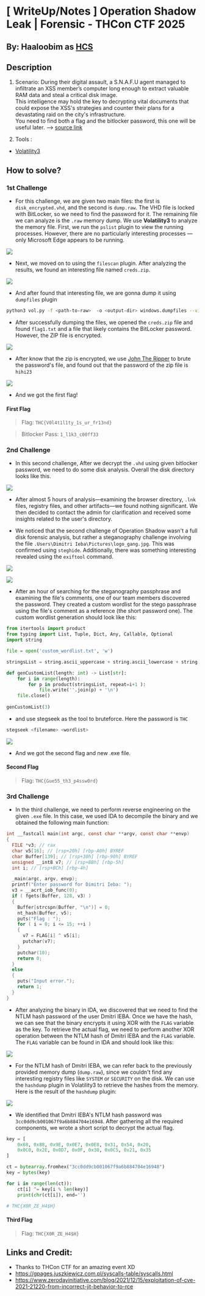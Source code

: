 # [ WriteUp/Notes ] Operation Shadow Leak  | Forensic - THCon CTF 2025 

## By: Haaloobim as [HCS](https://ctftime.org/team/70159)

## Description 
1. Scenario: 
During their digital assault, a S.N.A.F.U agent managed to infiltrate an XSS member’s computer long enough to extract valuable RAM data and steal a critical disk image. <br>This intelligence may hold the key to decrypting vital documents that could expose the XSS's strategies and counter their plans for a devastating raid on the city's infrastructure.<br>You need to find both a flag and the bitlocker password, this one will be useful later. --> [source link](https://filesender.renater.fr/?s=download&token=ce51db62-6fe7-4e94-b608-60c7671e9a4e)


2. Tools :
- [Volatility3](https://www.wireshark.org/)

## How to solve? 

### 1st Challenge
- For this challenge, we are given two main files: the first is `disk_encrypted.vhd`, and the second is `dump.raw`. The VHD file is locked with BitLocker, so we need to find the password for it. The remaining file we can analyze is the `.raw` memory dump. We use **Volatility3** to analyze the memory file. First, we run the `pslist` plugin to view the running processes. However, there are no particularly interesting processes — only Microsoft Edge appears to be running.

![](./src/process.png)

- Next, we moved on to using the `filescan` plugin. After analyzing the results, we found an interesting file named `creds.zip`.

![](./src/creds.png)

- And after found that interesting file, we are gonna dump it using `dumpfiles` plugin

```sh
python3 vol.py -f <path-to-raw>  -o <output-dir> windows.dumpfiles --virtaddr 0x8007d2a77370
```
- After successfully dumping the files, we opened the `creds.zip` file and found `flag1.txt` and a file that likely contains the BitLocker password. However, the ZIP file is encrypted.

![](./src/passZip.png)

- After know that the zip is encrypted, we use [John The Ripper](https://github.com/openwall/john) to brute the password's file, and found out that the password of the zip file is `hihi23`

![](./src/john.png)

- And we got the first flag!

#### First Flag
> Flag: `THC{V0l4t1l1ty_1s_ur_fr13nd}`

> Bitlocker Pass: `1_l1k3_c00ff33`

### 2nd Challenge

- In this second challenge, After we decrypt the `.vhd` using given bitlocker password, we need to do some disk analysis. Overall the disk directory looks like this.

![](./src/Disk.png)

- After almost 5 hours of analysis—examining the browser directory, `.lnk` files, registry files, and other artifacts—we found nothing significant. We then decided to contact the admin for clarification and received some insights related to the user's directory.

- We noticed that the second challenge of Operation Shadow wasn't a full disk forensic analysis, but rather a steganography challenge involving the file `.Users\Dimitri Ieba\Pictures\logo_gang.jpg`. This was confirmed using `steghide`. Additionally, there was something interesting revealed using the `exiftool` command.

![](./src/steghide.png)

![](./src/exiftool.png)

- After an hour of searching for the steganography passphrase and examining the file's comments, one of our team members discovered the password. They created a custom wordlist for the stego passphrase using the file's comment as a reference (the  short password one). The custom wordlist generation should look like this:

```py
from itertools import product
from typing import List, Tuple, Dict, Any, Callable, Optional
import string

file = open('custom_wordlist.txt', 'w')

stringsList = string.ascii_uppercase + string.ascii_lowercase + string.digits

def genCustomList(length: int) -> List[str]:
    for i in range(length):
        for p in product(stringsList, repeat=i+1 ):
            file.write(''.join(p) + '\n')
    file.close()
    
genCustomList(3)
```

- and use stegseek as the tool to bruteforce. Here the password is `THC`

```sh
stegseek <filename> <wordlist>
```

![](./src/stegseek.png)

- And we got the second flag and new .exe file. 

#### Second Flag 
> Flag: `THC{Gue55_th3_p4ssw0rd}`

### 3rd Challenge

- In the third challenge, we need to perform reverse engineering on the given `.exe` file. In this case, we used IDA to decompile the binary and we obtained the following main function:

```c
int __fastcall main(int argc, const char **argv, const char **envp)
{
  FILE *v3; // rax
  char v5[16]; // [rsp+20h] [rbp-A0h] BYREF
  char Buffer[139]; // [rsp+30h] [rbp-90h] BYREF
  unsigned __int8 v7; // [rsp+BBh] [rbp-5h]
  int i; // [rsp+BCh] [rbp-4h]

  _main(argc, argv, envp);
  printf("Enter password for Dimitri Ieba: ");
  v3 = __acrt_iob_func(0);
  if ( fgets(Buffer, 128, v3) )
  {
    Buffer[strcspn(Buffer, "\n")] = 0;
    nt_hash(Buffer, v5);
    puts("Flag : ");
    for ( i = 0; i <= 15; ++i )
    {
      v7 = FLAG[i] ^ v5[i];
      putchar(v7);
    }
    putchar(10);
    return 0;
  }
  else
  {
    puts("Input error.");
    return 1;
  }
}
```

- After analyzing the binary in IDA, we discovered that we need to find the NTLM hash password of the user Dmitri IEBA. Once we have the hash, we can see that the binary encrypts it using XOR with the `FLAG` variable as the key. To retrieve the actual flag, we need to perform another XOR operation between the NTLM hash of Dmitri IEBA and the `FLAG` variable. The `FLAG` variable can be found in IDA and should look like this:

![](./src/FLAGVar.png)

- For the NTLM hash of Dmitri IEBA, we can refer back to the previously provided memory dump (`dump.raw`), since we couldn't find any interesting registry files like `SYSTEM` or `SECURITY` on the disk. We can use the `hashdump` plugin in Volatility3 to retrieve the hashes from the memory. Here is the result of the `hashdump` plugin:

![](./src/hash.png)

- We identified that Dmitri IEBA's NTLM hash password was `3cc0dd9cb001067f9a6b884704e16948`. After gathering all the required components, we wrote a short script to decrypt the actual flag.

```py
key = [
    0x68, 0x88, 0x9E, 0x0E7, 0x0E8, 0x31, 0x54, 0x20,
    0x0C0, 0x2E, 0x0D7, 0x0F, 0x30, 0x0C5, 0x21, 0x35
]

ct = bytearray.fromhex("3cc0dd9cb001067f9a6b884704e16948")
key = bytes(key)

for i in range(len(ct)):
    ct[i] ^= key[i % len(key)] 
    print(chr(ct[i]), end='')

# THC{X0R_ZE_H4$H}
```

#### Third Flag

> Flag: `THC{X0R_ZE_H4$H}`


## Links and Credit:
- Thanks to THCon CTF for an amazing event XD
- https://gpages.juszkiewicz.com.pl/syscalls-table/syscalls.html
- https://www.zerodayinitiative.com/blog/2021/12/15/exploitation-of-cve-2021-21220-from-incorrect-jit-behavior-to-rce




